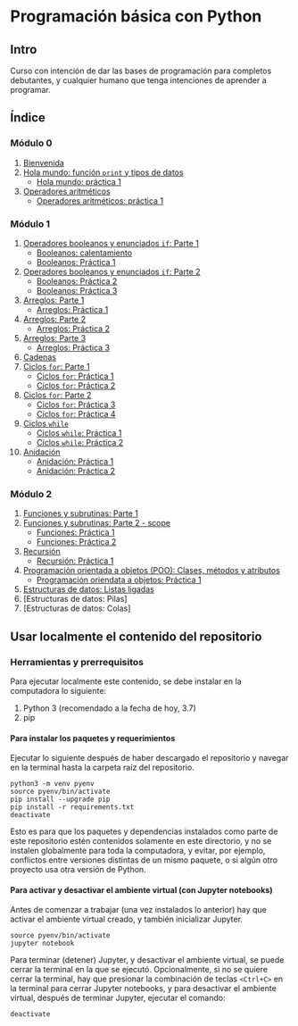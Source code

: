 # Programación básica con Python

## Intro
Curso con intención de dar las bases de programación para completos debutantes, y cualquier humano que tenga intenciones de aprender a programar.

## Índice

### Módulo 0

1. [Bienvenida](./mod_0/notebooks/0_bienvenida.ipynb)
2. [Hola mundo: función `print` y tipos de datos](./mod_0/notebooks/1_hola_mundo.ipynb)
    - [Hola mundo: práctica 1](https://repl.it/@elSampai/holamundopractica)
3. [Operadores aritméticos](./mod_0/notebooks/operadores_aritmeticos.ipynb)
    - [Operadores aritméticos:  práctica 1](https://repl.it/@elSampai/operadoresaritmeticospractica)

### Módulo 1

1. [Operadores booleanos y enunciados `if`: Parte 1](./mod_1/control_de_flujo/booleanos_pt1.ipynb)
    - [Booleanos: calentamiento](https://repl.it/@elSampai/booleanoscalentamiento)
    - [Booleanos: Práctica 1](https://repl.it/@elSampai/booleanos1)
2. [Operadores booleanos y enunciados `if`: Parte 2](./mod_1/control_de_flujo/booleanos_pt2.ipynb)
    - [Booleanos: Práctica 2](https://repl.it/@elSampai/booleanos2)
    - [Booleanos: Práctica 3](https://repl.it/@elSampai/booleanos3)
3. [Arreglos: Parte 1](./mod_1/arreglos/notebooks/arreglos_pt1.ipynb)
    - [Arreglos: Práctica 1](https://repl.it/@elSampai/arreglos1)
4. [Arreglos: Parte 2](./mod_1/arreglos/notebooks/arreglos_pt2.ipynb)
    - [Arreglos: Práctica 2](https://repl.it/@elSampai/arreglos2)
5. [Arreglos: Parte 3](./mod_1/arreglos/notebooks/arreglos_pt3.ipynb)
    - [Arreglos: Práctica 3](https://repl.it/@elSampai/arreglos3)
6. [Cadenas](./mod_1/cadenas/notebooks/cadenas_pt1.ipynb)
7. [Ciclos `for`: Parte 1](./mod_1/control_de_flujo/for_pt1.ipynb)
    - [Ciclos `for`: Práctica 1](https://repl.it/@elSampai/for1)
    - [Ciclos `for`: Práctica 2](https://repl.it/@elSampai/for2)
8. [Ciclos `for`: Parte 2](./mod_1/control_de_flujo/for_pt2.ipynb)
    - [Ciclos `for`: Práctica 3](https://repl.it/@elSampai/for3)
    - [Ciclos `for`: Práctica 4](https://repl.it/@elSampai/for4)
9. [Ciclos `while`](./mod_1/control_de_flujo/while.ipynb)
    - [Ciclos `while`: Práctica 1](https://repl.it/@elSampai/while1)
    - [Ciclos `while`: Práctica 2](https://repl.it/@elSampai/while1)
10. [Anidación](./mod_1/control_de_flujo/anidacion.ipynb)
    - [Anidación: Práctica 1](https://repl.it/@elSampai/anidacion1)
    - [Anidación: Práctica 2](https://repl.it/@elSampai/anidacion2)

### Módulo 2

1. [Funciones y subrutinas: Parte 1](./mod_2/funciones/funciones_pt1.ipynb)
1. [Funciones y subrutinas: Parte 2 - scope](./mod_2/funciones/funciones_pt2.ipynb)
    - [Funciones: Práctica 1](https://repl.it/@elSampai/funciones1)
    - [Funciones: Práctica 2](https://repl.it/@elSampai/funciones2)
1. [Recursión](./mod_2/funciones/recursion.ipynb)
    - [Recursión: Práctica 1](https://repl.it/@elSampai/recursion1)
1. [Programación orientada a objetos (POO): Clases, métodos y atributos](./mod_2/poo/poo_pt1.ipynb)
    - [Programación oriendata a objetos: Práctica 1](https://repl.it/@elSampai/poo1)
1. [Estructuras de datos: Listas ligadas](./mod_2/estructuras/listas_ligadas.ipynb)
1. [Estructuras de datos: Pilas]
1. [Estructuras de datos: Colas]

## Usar localmente el contenido del repositorio

### Herramientas y prerrequisitos
Para ejecutar localmente este contenido, se debe instalar en la computadora lo siguiente:

1. Python 3 (recomendado a la fecha de hoy, 3.7)
2. pip

#### Para instalar los paquetes y requerimientos
Ejecutar lo siguiente después de haber descargado el repositorio y navegar en la terminal hasta la carpeta raíz del repositorio.
```
python3 -m venv pyenv
source pyenv/bin/activate
pip install --upgrade pip
pip install -r requirements.txt
deactivate
```
Esto es para que los paquetes y dependencias instalados como parte de este repositorio estén contenidos solamente en este directorio, y no se instalen globalmente para toda la computadora, y evitar, por ejemplo, conflictos entre versiones distintas de un mismo paquete, o si algún otro proyecto usa otra versión de Python.

#### Para activar y desactivar el ambiente virtual (con Jupyter notebooks)
Antes de comenzar a trabajar (una vez instalados lo anterior) hay que activar el ambiente virtual creado, y también inicializar Jupyter.
```
source pyenv/bin/activate
jupyter notebook
```

Para terminar (detener) Jupyter, y desactivar el ambiente virtual, se puede cerrar la terminal en la que se ejecutó.
Opcionalmente, si no se quiere cerrar la terminal, hay que presionar la combinación de teclas `<Ctrl+C>` en la terminal para cerrar Jupyter notebooks, y para desactivar el ambiente virtual, después de terminar Jupyter, ejecutar el comando:
```
deactivate
```